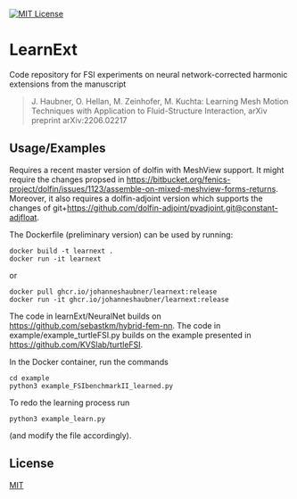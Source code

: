 [![MIT License](https://img.shields.io/github/license/JohannesHaubner/LearnExt)](https://choosealicense.com/licenses/mit/)

# LearnExt

Code repository for FSI experiments on neural network-corrected harmonic extensions from the manuscript
> J. Haubner, O. Hellan, M. Zeinhofer, M. Kuchta: Learning Mesh Motion Techniques with Application to Fluid-Structure Interaction, arXiv preprint arXiv:2206.02217

## Usage/Examples

Requires a recent master version of dolfin with MeshView support. It might require the changes propsed in https://bitbucket.org/fenics-project/dolfin/issues/1123/assemble-on-mixed-meshview-forms-returns.
Moreover, it also requires a dolfin-adjoint version which supports the changes of git+https://github.com/dolfin-adjoint/pyadjoint.git@constant-adjfloat.

The Dockerfile (preliminary version) can be used by running:
```
docker build -t learnext .
docker run -it learnext
```
or
```
docker pull ghcr.io/johanneshaubner/learnext:release
docker run -it ghcr.io/johanneshaubner/learnext:release
```

The code in learnExt/NeuralNet builds on https://github.com/sebastkm/hybrid-fem-nn. The code in example/example_turtleFSI.py builds on the example presented in https://github.com/KVSlab/turtleFSI.

In the Docker container, run the commands

```
cd example
python3 example_FSIbenchmarkII_learned.py
```

To redo the learning process run 
```
python3 example_learn.py
```
(and modify the file accordingly).

## License

[MIT](https://choosealicense.com/licenses/mit/)
